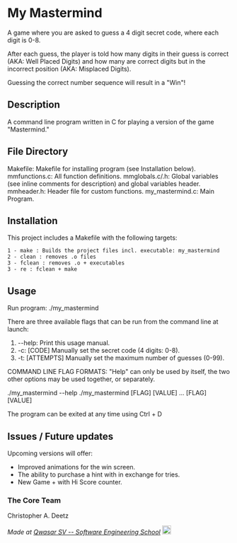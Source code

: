 # My Mastermind
A game where you are asked to guess a 4 digit secret code, where each digit is 0-8.

After each guess, the player is told how many digits in their guess is correct (AKA: Well Placed Digits)
	and how many are correct digits but in the incorrect position (AKA: Misplaced Digits).

Guessing the correct number sequence will result in a "Win"!

## Description
A command line program written in C for playing a version of the game "Mastermind."


## File Directory

Makefile:			Makefile for installing program (see Installation below).
mmfunctions.c:		All function definitions.
mmglobals.c/.h:		Global variables (see inline comments for description) and global variables header.
mmheader.h:			Header file for custom functions.
my_mastermind.c:	Main Program.

## Installation
This project includes a Makefile with the following targets:

	1 - make : Builds the project files incl. executable: my_mastermind
	2 - clean : removes .o files
	3 - fclean : removes .o + executables
	3 - re : fclean + make 

## Usage
Run program: ./my_mastermind

There are three available flags that can be run from the command line at launch: 
1. --help: 	Print this usage manual.
2. -c: [CODE]		Manually set the secret code (4 digits: 0-8).
3. -t: [ATTEMPTS]	Manually set the maximum number of guesses (0-99).

COMMAND LINE FLAG FORMATS:
"Help" can only be used by itself, the two other options may be used together, or separately.

./my_mastermind --help
./my_mastermind [FLAG] [VALUE] ... [FLAG] [VALUE]

The program can be exited at any time using Ctrl + D

## Issues / Future updates
Upcoming versions will offer:
- Improved animations for the win screen.
- The ability to purchase a hint with in exchange for tries.
- New Game + with Hi Score counter.

### The Core Team
Christopher A. Deetz

<span><i>Made at <a href='https://qwasar.io'>Qwasar SV -- Software Engineering School</a></i></span>
<span><img alt='Qwasar SV -- Software Engineering School Logo' src='https://storage.googleapis.com/qwasar-public/qwasar-logo_50x50.png' width='20px'></span>
